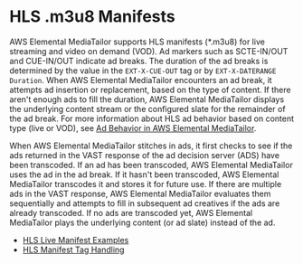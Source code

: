 # HLS \.m3u8 Manifests<a name="manifest-hls"></a>

AWS Elemental MediaTailor supports HLS manifests \(\*\.m3u8\) for live streaming and video on demand \(VOD\)\. Ad markers such as SCTE\-IN/OUT and CUE\-IN/OUT indicate ad breaks\. The duration of the ad breaks is determined by the value in the `EXT-X-CUE-OUT` tag or by `EXT-X-DATERANGE Duration`\. When AWS Elemental MediaTailor encounters an ad break, it attempts ad insertion or replacement, based on the type of content\. If there aren't enough ads to fill the duration, AWS Elemental MediaTailor displays the underlying content stream or the configured slate for the remainder of the ad break\. For more information about HLS ad behavior based on content type \(live or VOD\), see [Ad Behavior in AWS Elemental MediaTailor](ad-behavior.md)\.

When AWS Elemental MediaTailor stitches in ads, it first checks to see if the ads returned in the VAST response of the ad decision server \(ADS\) have been transcoded\. If an ad has been transcoded, AWS Elemental MediaTailor uses the ad in the ad break\. If it hasn't been transcoded, AWS Elemental MediaTailor transcodes it and stores it for future use\. If there are multiple ads in the VAST response, AWS Elemental MediaTailor evaluates them sequentially and attempts to fill in subsequent ad creatives if the ads are already transcoded\. If no ads are transcoded yet, AWS Elemental MediaTailor plays the underlying content \(or ad slate\) instead of the ad\.


+ [HLS Live Manifest Examples](manifest-hls-example.md)
+ [HLS Manifest Tag Handling](manifest-hls-tags.md)